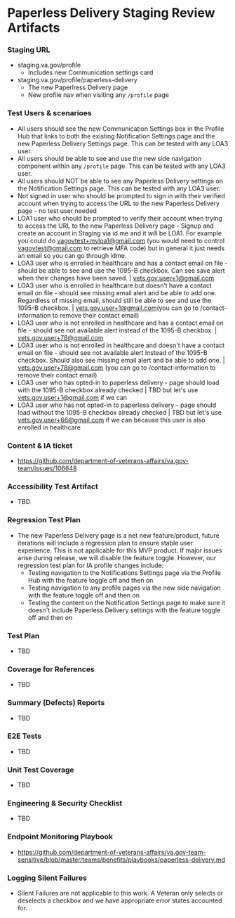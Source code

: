 # Paperless Delivery Staging Review Artifacts  

### Staging URL
- staging.va.gov/profile
  - Includes new Communication settings card 
- staging.va.gov/profile/paperless-delivery
  - The new Paperlress Delivery page
  - New profile nav when visiting any `/profile` page

### Test Users & scenarioes
- All users should see the new Communication Settings box in the Profile Hub that links to both the existing Notification Settings page and the new Paperless Delivery Settings page. This can be tested with any LOA3 user.
- All users should be able to see and use the new side navigation component within any `/profile` page. This can be tested with any LOA3 user.
- All users should NOT be able to see any Paperless Delivery settings on the Notification Settings page. This can be tested with any LOA3 user.
- Not signed in user who should be prompted to sign in with their verified account when trying to access the URL to the new Paperless Delivery page - no test user needed
- LOA1 user who should be prompted to verify their account when trying to access the URL to the new Paperless Delivery page - Signup and create an account in Staging via id.me and it will be LOA1. For example you could do vagovtest+myloa1@gmail.com (you would need to control vagovtest@gmail.com to retrieve MFA code) but in general it just needs an email so you can go through idme.
- LOA3 user who is enrolled in healthcare and has a contact email on file - should be able to see and use the 1095-B checkbox. Can see save alert when their changes have been saved. | vets.gov.user+1@gmail.com
- LOA3 user who is enrolled in healthcare but doesn’t have a contact email on file - should see missing email alert and be able to add one. Regardless of missing email, should still be able to see and use the 1095-B checkbox. | vets.gov.user+1@gmail.com(you can go to /contact-information to remove their contact email)
- LOA3 user who is not enrolled in healthcare and has a contact email on file - should see not available alert instead of the 1095-B checkbox. | vets.gov.user+78@gmail.com
- LOA3 user who is not enrolled in healthcare and doesn't have a contact email on file - should see not available alert instead of the 1095-B checkbox. Should also see missing email alert and be able to add one. | vets.gov.user+78@gmail.com (you can go to /contact-information to remove their contact email)
- LOA3 user who has opted-in to paperless delivery - page should load with the 1095-B checkbox already checked | TBD but let's use vets.gov.user+1@gmail.com if we can
- LOA3 user who has not opted-in to paperless delivery - page should load without the 1095-B checkbox already checked | TBD but let's use vets.gov.user+66@gmail.com	if we can because this user is also enrolled in healthcare

### Content & IA ticket
- https://github.com/department-of-veterans-affairs/va.gov-team/issues/106648
  
### Accessibility Test Artifact
- TBD

### Regression Test Plan
- The new Paperless Delivery page is a net new feature/product, future iterations will include a regression plan to ensure stable user experience. This is not applicable for this MVP product. If major issues arise during release, we will disable the feature toggle. However, our regression test plan for IA profile changes include:
   - Testing navigation to the Notifications Settings page via the Profile Hub with the feature toggle off and then on
   - Testing navigation to any profile pages via the new side navigation with the feature toggle off and then on
   - Testing the content on the Notification Settings page to make sure it doesn't include Paperless Delivery settings with the feature toggle off and then on

### Test Plan
- TBD

### Coverage for References
- TBD

### Summary (Defects) Reports
- TBD

### E2E Tests
- TBD

### Unit Test Coverage
- TBD

### Engineering & Security Checklist
- TBD
  
### Endpoint Monitoring Playbook
- https://github.com/department-of-veterans-affairs/va.gov-team-sensitive/blob/master/teams/benefits/playbooks/paperless-delivery.md

### Logging Silent Failures
- Silent Failures are not applicable to this work. A Veteran only selects or deselects a checkbox and we have appropriate error states accounted for.
